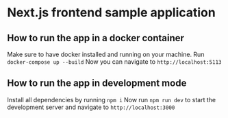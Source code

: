 # Next.js frontend sample application

## How to run the app in a docker container

Make sure to have docker installed and running on your machine.
Run `docker-compose up --build`
Now you can navigate to `http://localhost:5113`

## How to run the app in development mode

Install all dependencies by running `npm i`
Now run `npm run dev` to start the development server and navigate to `http://localhost:3000`